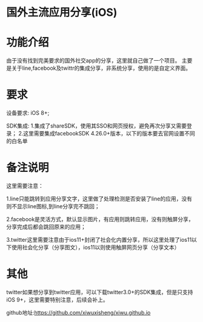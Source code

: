 # 国外主流应用分享(iOS)
# 功能介绍
由于没有找到完美要求的国外社交app的分享，这里就自己做了一个项目。
主要是关于line,facebook及twittr的集成分享，非系统分享，使用的是自定义界面。

# 要求
设备要求: iOS 8+;

SDK集成: 
1.集成了shareSDK，使用其SSO和网页授权，避免再次分享又需要登录；
2.这里需要集成facebookSDK 4.26.0+版本，以下的版本要去官网设置不同的白名单

# 备注说明
这里需要注意：

1.line只能跳转到应用分享文字，这里做了处理检测是否安装了line的应用，没有则不显示line图标,到line分享完不跳回；

2.facebook是灵活方式，默认显示图片，有应用则跳转应用，没有则触屏分享，分享完成后都会跳回原来的应用；

3.twitter这里需要注意由于ios11+封闭了社会化内置分享，所以这里处理了ios11以下使用社会化分享（分享图文），ios11以则使用触屏网页分享（分享文本）

# 其他
twitter如果想分享到twitter应用，可以下载twitter3.0+的SDK集成，但是只支持iOS 9+，这里需要特别注意，后续会补上。

github地址:https://github.com/xiwuxisheng/xiwu.github.io
